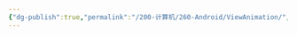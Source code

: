 ```yaml
---
{"dg-publish":true,"permalink":"/200-计算机/260-Android/ViewAnimation/","tags":["TODO"],"noteIcon":""}
---
```


